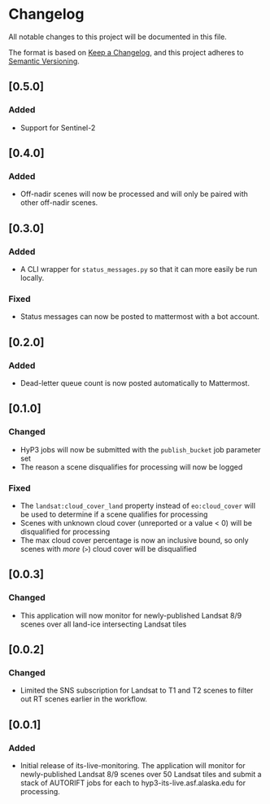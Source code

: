 # Changelog
All notable changes to this project will be documented in this file.

The format is based on [Keep a Changelog](https://keepachangelog.com/en/1.0.0/),
and this project adheres to [Semantic Versioning](https://semver.org/spec/v2.0.0.html).

## [0.5.0]

### Added
- Support for Sentinel-2

## [0.4.0]

### Added
- Off-nadir scenes will now be processed and will only be paired with other off-nadir scenes.

## [0.3.0]

### Added
- A CLI wrapper for `status_messages.py` so that it can more easily be run locally.

### Fixed
- Status messages can now be posted to mattermost with a bot account.

## [0.2.0]

### Added
- Dead-letter queue count is now posted automatically to Mattermost.

## [0.1.0]

### Changed
- HyP3 jobs will now be submitted with the `publish_bucket` job parameter set
- The reason a scene disqualifies for processing will now be logged

### Fixed
- The `landsat:cloud_cover_land` property instead of `eo:cloud_cover` will be used to determine if a scene qualifies for processing
- Scenes with unknown cloud cover (unreported or a value < 0) will be disqualified for processing
- The max cloud cover percentage is now an inclusive bound, so only scenes with *more* (`>`) cloud cover will be disqualified 

## [0.0.3]

### Changed
- This application will now monitor for newly-published Landsat 8/9 scenes over all land-ice intersecting Landsat tiles


## [0.0.2]

### Changed
- Limited the SNS subscription for Landsat to T1 and T2 scenes to filter out RT scenes earlier in the workflow.

## [0.0.1]

### Added
- Initial release of its-live-monitoring. The application will monitor for newly-published Landsat 8/9 scenes over 50
  Landsat tiles and submit a stack of AUTORIFT jobs for each to hyp3-its-live.asf.alaska.edu for processing.
